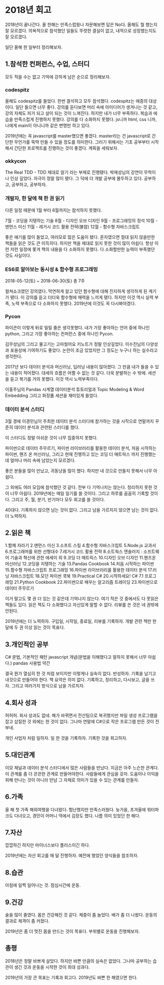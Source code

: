 # 2018년 회고

2018년이 끝나간다. 올 한해는 만족스럽웠나 자문해보면 답은 No다. 올해도 뭘 했는지 잘 모르겠다. 의욕적으로 참석했던 일들도 뚜렷한 결실이 없고, 내적으로 성장했는지도 잘 모르겠다.

일단 올해 한 일부터 정리해보자.

## 1.참석한 컨퍼런스, 수업, 스터디

모두 적을 수는 없고 기억에 강하게 남은 순으로 정리해보자.

### codespitz

올해도 codespitz를 들었다. 한번 결석하고 모두 참석했다. codespitz는 애증의 대상이다. 일단 들으면 너무 좋다. 강의를 듣다보면 머리 속에 아이디어가 생겨나는 것 같고, 강의 자체도 피가 되고 살이 되는 것이 느껴진다. 하지만 내가 너무 부족하다. 복습과 에습을 만족스럽게 진행하지 못했다. 강의를 다 소화하지 못했다. js니까 html, css 니까, 나에게 main이 아니니까 같은 변명만 하고 있다.

2019년에는 꼭 javascript를 master했으면 좋겠다. master라는 건 javascript로 간단한 무언가를 뚝딱 만들 수 있을 정도를 의미한다. 그러기 위해서는 기초 공부부터 시작해서 간단한 프로젝트를 진행하는 것이 좋겠다. 계획을 세워보자.

### okkycon

The Real TDD - TDD 제대로 알기 라는 부제로 진행됐다. 박재성님의 강연이 무척이나 인상 깊었다. 자극이 정말 많이 됐다. 그 덕에 더 개발 공부에 몰두하고 있다. 공부하고, 공부하고, 공부하자.

### 개발자, 한 달에 책 한 권 읽기

다른 일정 때문에 1월 부터 6월까지는 참석하지 못했다.

7월 - 코딩을 지탱하는 기술
8월 - 디자인 오브 디자인
9월 - 프로그래밍의 정석
10월 - 맨먼스 미신
11월 - 레거시 코드 활용 전략(불참)
12월 - 함수형 자바스크립트

좋은 얘기를 많이 들었고, 여러모로 많은 도움이 됐다. 혼자였으면 절대 읽지 않을만한 책들을 읽은 것도 큰 이득히다. 하지만 책을 제대로 읽지 못한 것이 많이 아쉽다. 항상 이런 저런 일정에 쫓겨 책의 내용을 다 소화하지 못했다. 다 소화할만한 능력이 부족했던 것도 사실이다.

### ES6로 알아보는 동시성 & 함수형 프로그래밍

2018-05-12(토) ~ 2018-06-30(토) 총 7주

컬쳐쇼크였던 강의였다. 막연하게 알고 있던 함수형에 대해 진지하게 생각하게 된 계기가 됐다. 이 강의를 듣고 더더욱 함수형에 매력을 느끼게 됐다. 하지만 이것 역시 실력 부족, 노력 부족으로 다 소화하지 못했다. 2019년에 이것도 꼭 다시봐야겠다.

### Pycon

파이콘이 이렇게 뒤로 밀릴 줄은 생각못했다. 내가 가장 좋아하는 언어 중에 하나인 python, 그리고 가장 좋아하는 컨퍼런스 중에 하나인 Pycon.

김무성님의 그리고 물고기는 고마웠어요 키노트가 정말 인상깊었다. 이수진님의 다양성과 포용성에 기여하기도 좋았다. 논란이 조금 있었지만 그 정도는 누구나 하는 실수라고 생각한다.

2017년 보다 데이터 분석과 머신러닝, 딥러닝 내용이 많아졌다. 그 만큼 내가 들을 수 있는 내용이 적어졌다. 대세의 흐름은 어쩔 수 없는 것 같다. 더욱 분발하는 수 밖에. 세션을 듣고 복기를 거의 못했다. 이것 역시 노력부족이다.

이홍주님의 Pandas 시계열 데이터분석 튜토리얼과 Topic Modeling & Word Embedding 그리고 화장품 세션을 재미있게 들었다.

### 데이터 분석 스터디

3월 경에 이경민님이 주최한 데이터 분석 스터디에 참가하는 것을 시작으로 연말까지 꾸준히 데이터 분석과 관련된 스터디를 했다.

이 스터디도 정말 아쉬운 것이 너무 집중하지 못했다.

파이썬으로 데이터 주무르기, 파이썬 라이브러리를 활용한 데이터 분석, 처음 시작하는 파이썬, 핸즈 온 머신러닝, 그리고 현재 진행하고 있는 코딩 더 매트릭스 까지 진행했는데 얼마나 머리 속에 남았는지 모르겠다.

좋은 분들을 많이 만났고, 귀동냥을 많이 했다. 하지만 내 것으로 만들지 못해서 너무 아쉽다.

그 외에도 여러 모임에 참석했던 것 같다. 전부 다 기억나지는 않는다. 정리하지 못한 것이 너무 아쉽다. 2019년에는 매일 일기를 쓸 것이다. 그리고 하루를 꼼꼼히 기록할 것이다. 그리고 주, 월, 분기, 반기마다 모두 회고를 쓸 것이다.

40대다. 기록하지 않으면 남는 것이 없다. 그리고 남을 가르치지 않으면 남는 것이 없다. 더 노력하자.

## 2.읽은 책

1.함께 자라기
2.맨먼스 미신
3.소프트 스킬
4.함수형 자바스크립트
5.Node.js 교과서
6.프로그래머를 위한 선형대수
7.레거시 코드 활용 전략
8.소트웍스 앤솔러지 : 소프트웨어 기술과 혁신에 관한 에세이 외
9.코딩 더 매트릭스
10.디자인 오브 디자인
11.핸즈온 머신러닝
12.코딩을 지탱하는 기술
13.Pandas Cookbook
14.처음 시작하는 파이썬
15.함수형 자바스크립트 프로그래밍
16.파이썬 라이브러리를 활용한 데이터 분석
17.러닝 자바스크립트
18.모던 파이썬 쿡북
19.Practical C#
20.시작하세요! C# 7.1 프로그래밍
21.Python Cookbook
22.파이썬으로 배우는 알고리즘 트레이딩
23.파이썬으로 데이터 주무르기

이거 말고도 몇 권 더 있는 것 같은데 기억나지 않는다. 여기 적은 것 중에서도 다 못읽은 책들도 있다. 읽은 책도 다 소화했다고 자신있게 말할 수 없다. 리뷰를 쓴 것은 네 권밖에 안된다.

2019년에는 더 노력하자. 구입일, 시작일, 종료일, 리뷰를 기록하자. 개발 관련 책만 한 달에 두 권 이상 읽는 것이 목표다.

## 3.개인적인 공부

C# 문법, 기본적인 패턴
javascript 개념(문법을 이해했다고 말하지 못해서 너무 아쉽다.)
pandas 사용법 약간

결국 뭔가 열심히 한 것 처럼 보이지만 이렇게나 실속이 없다. 반성하자. 기록을 남기고 내것으로 만들어야 한다. 책 요약은 의미 없다. 기록하고, 정리하고, 다시보고, 글을 쓰자. 그리고 여러가지 방식으로 남을 가르치자.

## 4.회사 성과

허허허. 회사 성과도 없네. 해가 바뀌면서 전산팀으로 복귀했지만 파일 생성 프로그램을 잡고 삽질한 것 외에는 한 것이 없다. 그나마 연말에 C#으로 작은 프로그램 만든 것이 전부네.

개인 사업자 처럼 일하자. 일 한 것을 기록하자. 기록한 것을 회고하자.

## 5.대인관계

이모 채널과 데이터 분석 스터디에서 많은 사람들을 만났다. 지금은 아주 느슨한 관계다. 이 관계를 좀 더 끈끈한 관계로 만들어야한다. 사람들에게 관심을 갖자. 도움이나 이익을 위해 만나는 것이 아니라 만남 그 자체로 의미가 있을 수 있는 관계를 만들자.

## 6.가족

올 해 첫 가족 해외여행을 다녀왔다. 험난했지만 만족스러웠다. 늦가을, 초겨울에 워터파크도 다녀오고, 경민이 어머니 댁에서 김장도 했다. 나름 의미 있었던 한 해다.

## 7.자산

깝깝하긴 하지만 마이너스보다 플러스이긴 하다.

2019년에는 자산 회고를 매 달 진행하자. 예전에 했었던 양식들을 참조하자.

## 8.습관

아침에 일찍 일어나는 것.
점심시간에 운동.

## 9.건강

술을 많이 줄였다. 몸은 건강해진 것 같다. 체중이 좀 늘었다. 배가 좀 더 나왔다. 운동의 결과로 체격이 좀 커졌다.

2019년은 좀 더 멋진 몸을 만드는 것이 목표다. 부위별로 운동을 진행해보자.

## 총평

2018년은 정말 바쁘게 살았다. 하지만 바쁜 만큼의 실속은 없었다. 그나마 공부하는 습관이 생긴 것과 운동을 시작한 것이 최대 성과다.

2019년의 가장 큰 목표는 기록과 회고다. 2019년도 바쁜 한 해였으면 한다.

